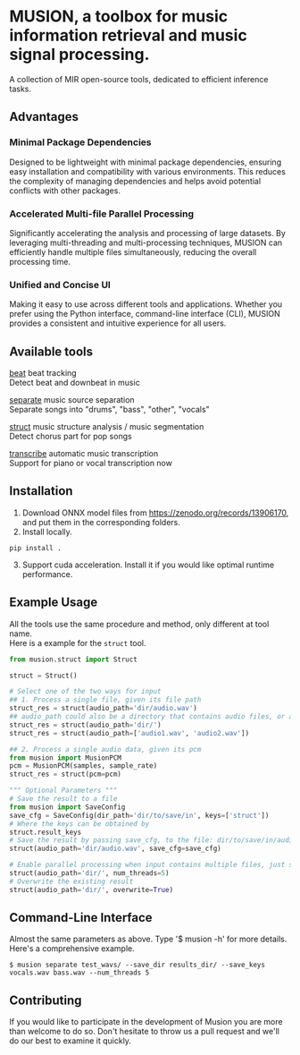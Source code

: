 # MUSION, a toolbox for music information retrieval and music signal processing.
A collection of MIR open-source tools, dedicated to efficient inference tasks.

## Advantages
### Minimal Package Dependencies
Designed to be lightweight with minimal package dependencies, ensuring easy installation and compatibility with various environments. This reduces the complexity of managing dependencies and helps avoid potential conflicts with other packages.

### Accelerated Multi-file Parallel Processing
Significantly accelerating the analysis and processing of large datasets. By leveraging multi-threading and multi-processing techniques, MUSION can efficiently handle multiple files simultaneously, reducing the overall processing time.

### Unified and Concise UI
Making it easy to use across different tools and applications. Whether you prefer using the Python interface, command-line interface (CLI), MUSION provides a consistent and intuitive experience for all users.


## Available tools
[beat](musion/beat/README.md) beat tracking    
Detect beat and downbeat in music

[separate](musion/separate/README.md) music source separation  
Separate songs into "drums", "bass", "other", "vocals"

[struct](musion/struct/README.md) music structure analysis / music segmentation  
Detect chorus part for pop songs

[transcribe](musion/transcribe/README.md) automatic music transcription  
Support for piano or vocal transcription now

## Installation
1. Download ONNX model files from https://zenodo.org/records/13906170, and put them in the corresponding folders.
2. Install locally.
```shell
pip install .
```
3. Support cuda acceleration. Install it if you would like optimal runtime performance.

## Example Usage
All the tools use the same procedure and method, only different at tool name.  
Here is a example for the `struct` tool.
```python
from musion.struct import Struct

struct = Struct()

# Select one of the two ways for input
## 1. Process a single file, given its file path
struct_res = struct(audio_path='dir/audio.wav')
## audio_path could also be a directory that contains audio files, or a list of audio paths.
struct_res = struct(audio_path='dir/')
struct_res = struct(audio_path=['audio1.wav', 'audio2.wav'])

## 2. Process a single audio data, given its pcm
from musion import MusionPCM
pcm = MusionPCM(samples, sample_rate)
struct_res = struct(pcm=pcm)

""" Optional Parameters """
# Save the result to a file
from musion import SaveConfig
save_cfg = SaveConfig(dir_path='dir/to/save/in', keys=['struct'])
# Where the keys can be obtained by
struct.result_keys
# Save the result by passing save_cfg, to the file: dir/to/save/in/audio.strcut
struct(audio_path='dir/audio.wav', save_cfg=save_cfg)

# Enable parallel processing when input contains multiple files, just set a proper number for num_threads
struct(audio_path='dir/', num_threads=5)
# Overwrite the existing result
struct(audio_path='dir/', overwrite=True)
```
## Command-Line Interface
Almost the same parameters as above. Type '$ musion -h' for more details. Here's a comprehensive example.
```shell
$ musion separate test_wavs/ --save_dir results_dir/ --save_keys vocals.wav bass.wav --num_threads 5
```

## Contributing
If you would like to participate in the development of Musion you are more than welcome to do so. Don't hesitate to throw us a pull request and we'll do our best to examine it quickly.
